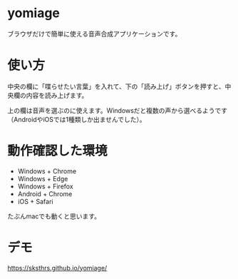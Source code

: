 # yomiage
ブラウザだけで簡単に使える音声合成アプリケーションです。

# 使い方
中央の欄に「喋らせたい言葉」を入れて、下の「読み上げ」ボタンを押すと、中央欄の内容を読み上げます。

上の欄は音声を選ぶのに使えます。Windowsだと複数の声から選べるようです（AndroidやiOSでは1種類しか出ませんでした）。

# 動作確認した環境

- Windows + Chrome
- Windows + Edge
- Windows + Firefox
- Android + Chrome
- iOS + Safari

たぶんmacでも動くと思います。

# デモ
https://sksthrs.github.io/yomiage/

